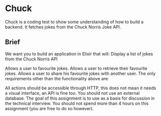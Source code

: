# Chuck
Chuck is a coding test to show some understanding of how to build a backend. It fetches jokes from the Chuck Norris Joke API. 

## Brief
We want you to build an application in Elixir that will: Display a list of jokes from the Chuck Norris API

Allows a user to favourite jokes.
Allows a user to retrieve their favourite jokes.
Allows a user to share his favourite jokes with another user.
The only requirements other than the functionality above are:

All actions should be accessible through HTTP, this does not mean it needs a visual interface, an API is fine too.
You should not use an external database.
The goal of this assignment is to use as a basis for discussion in the technical interview. You should not spend more than 4 hours on this assignment (you are free to do so however).